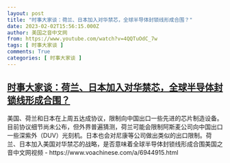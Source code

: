 ```yaml
---
layout: post
title: "时事大家谈：荷兰、日本加入对华禁芯，全球半导体封锁线形成合围？"
date: 2023-02-02T15:56:15.000Z
author: 美国之音中文网
from: https://www.youtube.com/watch?v=4QQTuOdC_7w
tags: [ 时事大家谈 ]
comments: True
categories: [ 时事大家谈 ]
---
```

<!--1675353375000-->
[时事大家谈：荷兰、日本加入对华禁芯，全球半导体封锁线形成合围？](https://www.youtube.com/watch?v=4QQTuOdC_7w)
------

<div>
美国、荷兰和日本在上周五达成协议，限制向中国出口一些先进的芯片制造设备。目前协议细节尚未公布，但外界普遍猜测，荷兰可能会限制阿斯麦公司向中国出口一些深紫外（DUV）光刻机。日本也会对尼康等公司做出类似的出口限制。荷兰、日本加入美国对华禁芯的战略，是否意味着全球半导体封锁线形成合围美国之音中文网视频 - https://www.voachinese.com/a/6944915.html
</div>
